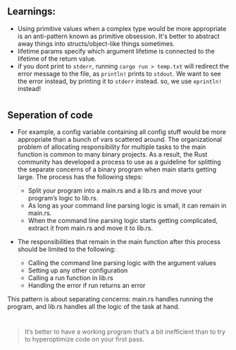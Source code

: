 ## Learnings:

- Using primitive values when a complex type would be more appropriate is an anti-pattern known as primitive obsession. It's better to abstract away things into structs/object-like things sometimes.
- lifetime params specify which argument lifetime is connected to the lifetime of the return value.
- if you dont print to `stderr`, running `cargo run > temp.txt` will redirect the error message to the file, as `println!` prints to `stdout`. We want to see the error instead, by printing it to `stderr` instead. so, we use `eprintln!` instead!

#

## Seperation of code

- For example, a config variable containing all config stuff would be more appropriate than a bunch of vars scattered around.
  The organizational problem of allocating responsibility for multiple tasks to the main function is common to many binary projects. As a result, the Rust community has developed a process to use as a guideline for splitting the separate concerns of a binary program when main starts getting large. The process has the following steps:

  - Split your program into a main.rs and a lib.rs and move your program’s logic to lib.rs.
  - As long as your command line parsing logic is small, it can remain in main.rs.
  - When the command line parsing logic starts getting complicated, extract it from main.rs and move it to lib.rs.

- The responsibilities that remain in the main function after this process should be limited to the following:

  - Calling the command line parsing logic with the argument values
  - Setting up any other configuration
  - Calling a run function in lib.rs
  - Handling the error if run returns an error

This pattern is about separating concerns: main.rs handles running the program, and lib.rs handles all the logic of the task at hand.

#

> It’s better to have a working program that’s a bit inefficient than to try to hyperoptimize code on your first pass.

